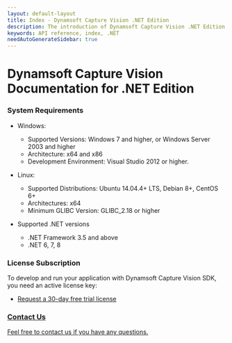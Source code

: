 ```yaml
---
layout: default-layout
title: Index - Dynamsoft Capture Vision .NET Edition
description: The introduction of Dynamsoft Capture Vision .NET Edition.
keywords: API reference, index, .NET
needAutoGenerateSidebar: true
---
```


# Dynamsoft Capture Vision Documentation for .NET Edition

### System Requirements

- Windows:
  - Supported Versions: Windows 7 and higher, or Windows Server 2003 and higher
  - Architecture: x64 and x86
  - Development Environment: Visual Studio 2012 or higher.

- Linux:
  - Supported Distributions: Ubuntu 14.04.4+ LTS, Debian 8+, CentOS 6+
  - Architectures: x64
  - Minimum GLIBC Version: GLIBC_2.18 or higher

- Supported .NET versions
  - .NET Framework 3.5 and above
  - .NET 6, 7, 8

### License Subscription

To develop and run your application with Dynamsoft Capture Vision SDK, you need an active license key:

* <a href = "https://www.dynamsoft.com/customer/license/trialLicense?utm_source=docs&product=dcv&package=dotnet" target = "_blank">Request a 30-day free trial license

### Contact Us

<a href = "https://www.dynamsoft.com/company/customer-service/#contact" target = "_blank">Feel free to contact us if you have any questions.</a>
